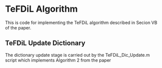 # TeFDiL Algorithm
This is code for implementing the TeFDiL algorithm described in Secion VB of the paper.

## TeFDiL Update Dictionary
The dictionary update stage is carried out by the TeFDiL\_Dic\_Update.m script which implements Algorithm 2 from the paper

 
